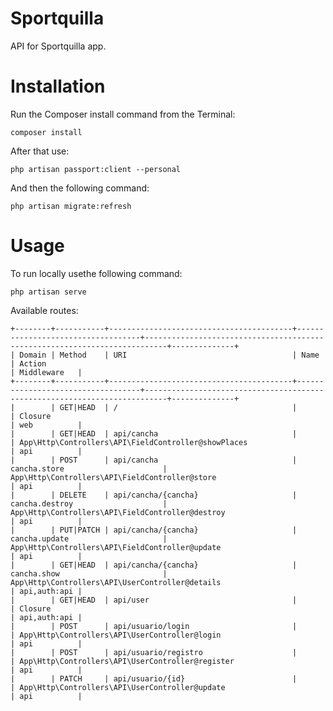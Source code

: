 # Sportquilla

API for Sportquilla app.

# Installation

Run the Composer install command from the Terminal:

    composer install

After that use:

    php artisan passport:client --personal

And then the following command:

    php artisan migrate:refresh

# Usage

To run locally usethe following command:

    php artisan serve

Available routes:

    +--------+-----------+-----------------------------------------+-----------------------------------+---------------------------------------------------------------------------+--------------+
    | Domain | Method    | URI                                     | Name                              | Action                                                                    | Middleware   |
    +--------+-----------+-----------------------------------------+-----------------------------------+---------------------------------------------------------------------------+--------------+
    |        | GET|HEAD  | /                                       |                                   | Closure                                                                   | web          |
    |        | GET|HEAD  | api/cancha                              |                                   | App\Http\Controllers\API\FieldController@showPlaces                       | api          |
    |        | POST      | api/cancha                              | cancha.store                      | App\Http\Controllers\API\FieldController@store                            | api          |
    |        | DELETE    | api/cancha/{cancha}                     | cancha.destroy                    | App\Http\Controllers\API\FieldController@destroy                          | api          |
    |        | PUT|PATCH | api/cancha/{cancha}                     | cancha.update                     | App\Http\Controllers\API\FieldController@update                           | api          |
    |        | GET|HEAD  | api/cancha/{cancha}                     | cancha.show                       | App\Http\Controllers\API\UserController@details                           | api,auth:api |
    |        | GET|HEAD  | api/user                                |                                   | Closure                                                                   | api,auth:api |
    |        | POST      | api/usuario/login                       |                                   | App\Http\Controllers\API\UserController@login                             | api          |
    |        | POST      | api/usuario/registro                    |                                   | App\Http\Controllers\API\UserController@register                          | api          |
    |        | PATCH     | api/usuario/{id}                        |                                   | App\Http\Controllers\API\UserController@update                            | api          |

